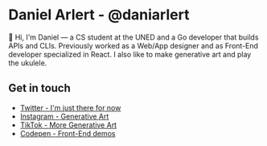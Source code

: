 # Daniel Arlert - @daniarlert

👋 Hi, I'm Daniel — a CS student at the UNED and a Go developer that builds APIs and CLIs. Previously worked as a Web/App designer and as Front-End developer specialized in React. I also like to make generative art and play the ukulele.

## Get in touch
- [Twitter - I'm just there for now](https://twitter.com/daniarlert)
- [Instagram - Generative Art](https://instagram.com/daniarlert)
- [TikTok - More Generative Art](https://www.tiktok.com/@arlertdaniel)
- [Codepen - Front-End demos](https://codepen.io/danielarlert)
